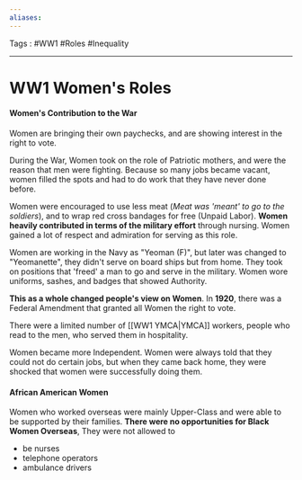 ```yaml
---
aliases: 
---
```

Tags : #WW1 #Roles #Inequality 
___
# WW1 Women's Roles
#### Women's Contribution to the War
Women are bringing their own paychecks, and are showing interest in the right to vote.

During the War, Women took on the role of Patriotic mothers, and were the reason that men were fighting. Because so many jobs became vacant, women filled the spots and had to do work that they have never done before.

Women were encouraged to use less meat (*Meat was 'meant' to go to the soldiers*), and to wrap red cross bandages for free (Unpaid Labor). **Women heavily contributed in terms of the military effort** through nursing. Women gained a lot of respect and admiration for serving as this role.

Women are working in the Navy as "Yeoman (F)", but later was changed to "Yeomanette", they didn't serve on board ships but from home. They took on positions that 'freed' a man to go and serve in the military. Women wore uniforms, sashes, and badges that showed Authority.

**This as a whole changed people's view on Women**. In **1920**, there was a Federal Amendment that granted all Women the right to vote.

There were a limited number of [[WW1 YMCA|YMCA]] workers, people who read to the men, who served them in hospitality.

Women became more Independent. Women were always told that they could not do certain jobs, but when they came back home, they were shocked that women were successfully doing them. 

#### African American Women

Women who worked overseas were mainly Upper-Class and were able to be supported by their families. **There were no opportunities for Black Women Overseas**, They were not allowed to
- be nurses
- telephone operators
- ambulance drivers
